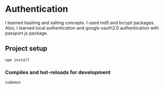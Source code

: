 # Authentication

I learned hashing and salting concepts. I used md5 and bcrypt packages. Also, I learned local authentication and google oauth2.0 authentication with passport.js package.

## Project setup

```
npm install
```

### Compiles and hot-reloads for development

```
nodemon
```

